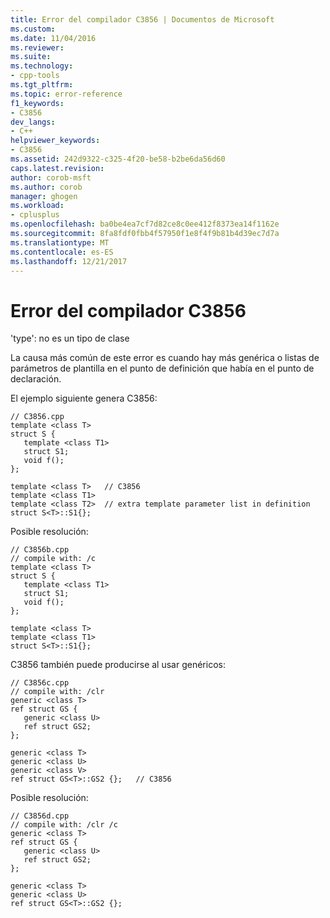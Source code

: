 ```yaml
---
title: Error del compilador C3856 | Documentos de Microsoft
ms.custom: 
ms.date: 11/04/2016
ms.reviewer: 
ms.suite: 
ms.technology:
- cpp-tools
ms.tgt_pltfrm: 
ms.topic: error-reference
f1_keywords:
- C3856
dev_langs:
- C++
helpviewer_keywords:
- C3856
ms.assetid: 242d9322-c325-4f20-be58-b2be6da56d60
caps.latest.revision: 
author: corob-msft
ms.author: corob
manager: ghogen
ms.workload:
- cplusplus
ms.openlocfilehash: ba0be4ea7cf7d82ce8c0ee412f8373ea14f1162e
ms.sourcegitcommit: 8fa8fdf0fbb4f57950f1e8f4f9b81b4d39ec7d7a
ms.translationtype: MT
ms.contentlocale: es-ES
ms.lasthandoff: 12/21/2017
---
```

# <a name="compiler-error-c3856"></a>Error del compilador C3856
'type': no es un tipo de clase  
  
 La causa más común de este error es cuando hay más genérica o listas de parámetros de plantilla en el punto de definición que había en el punto de declaración.  
  
 El ejemplo siguiente genera C3856:  
  
```  
// C3856.cpp  
template <class T>   
struct S {  
   template <class T1>   
   struct S1;   
   void f();   
};  
  
template <class T>   // C3856  
template <class T1>  
template <class T2>  // extra template parameter list in definition  
struct S<T>::S1{};  
```  
  
 Posible resolución:  
  
```  
// C3856b.cpp  
// compile with: /c  
template <class T>   
struct S {  
   template <class T1>   
   struct S1;   
   void f();   
};  
  
template <class T>  
template <class T1>  
struct S<T>::S1{};  
```  
  
 C3856 también puede producirse al usar genéricos:  
  
```  
// C3856c.cpp  
// compile with: /clr  
generic <class T>  
ref struct GS {  
   generic <class U>  
   ref struct GS2;  
};  
  
generic <class T>  
generic <class U>  
generic <class V>  
ref struct GS<T>::GS2 {};   // C3856  
```  
  
 Posible resolución:  
  
```  
// C3856d.cpp  
// compile with: /clr /c  
generic <class T>  
ref struct GS {  
   generic <class U>  
   ref struct GS2;  
};  
  
generic <class T>  
generic <class U>  
ref struct GS<T>::GS2 {};  
```